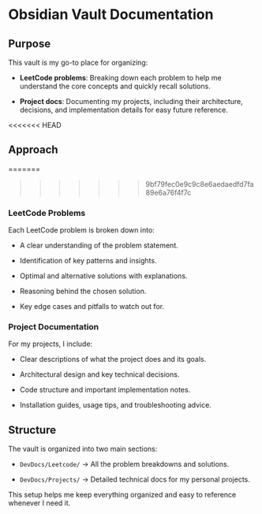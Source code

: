 # Obsidian Vault Documentation

## Purpose

This vault is my go-to place for organizing:

- **LeetCode problems**: Breaking down each problem to help me understand the core concepts and quickly recall solutions.
    
- **Project docs**: Documenting my projects, including their architecture, decisions, and implementation details for easy future reference.
    

<<<<<<< HEAD
## Approach
=======
>>>>>>> 9bf79fec0e9c9c8e6aedaedfd7fa89e6a76f4f7c

### LeetCode Problems

Each LeetCode problem is broken down into:

- A clear understanding of the problem statement.
    
- Identification of key patterns and insights.
    
- Optimal and alternative solutions with explanations.
    
- Reasoning behind the chosen solution.
    
- Key edge cases and pitfalls to watch out for.
    

### Project Documentation

For my projects, I include:

- Clear descriptions of what the project does and its goals.
    
- Architectural design and key technical decisions.
    
- Code structure and important implementation notes.
    
- Installation guides, usage tips, and troubleshooting advice.
    

## Structure

The vault is organized into two main sections:

- `DevDocs/Leetcode/` → All the problem breakdowns and solutions.
    
- `DevDocs/Projects/` → Detailed technical docs for my personal projects.
    

This setup helps me keep everything organized and easy to reference whenever I need it.